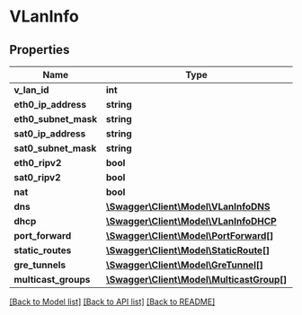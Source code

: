 # VLanInfo

## Properties
Name | Type | Description | Notes
------------ | ------------- | ------------- | -------------
**v_lan_id** | **int** |  | [optional] 
**eth0_ip_address** | **string** |  | [optional] 
**eth0_subnet_mask** | **string** |  | [optional] 
**sat0_ip_address** | **string** |  | [optional] 
**sat0_subnet_mask** | **string** |  | [optional] 
**eth0_ripv2** | **bool** |  | [optional] 
**sat0_ripv2** | **bool** |  | [optional] 
**nat** | **bool** |  | [optional] 
**dns** | [**\Swagger\Client\Model\VLanInfoDNS**](VLanInfoDNS.md) |  | [optional] 
**dhcp** | [**\Swagger\Client\Model\VLanInfoDHCP**](VLanInfoDHCP.md) |  | [optional] 
**port_forward** | [**\Swagger\Client\Model\PortForward[]**](PortForward.md) |  | [optional] 
**static_routes** | [**\Swagger\Client\Model\StaticRoute[]**](StaticRoute.md) |  | [optional] 
**gre_tunnels** | [**\Swagger\Client\Model\GreTunnel[]**](GreTunnel.md) |  | [optional] 
**multicast_groups** | [**\Swagger\Client\Model\MulticastGroup[]**](MulticastGroup.md) |  | [optional] 

[[Back to Model list]](../README.md#documentation-for-models) [[Back to API list]](../README.md#documentation-for-api-endpoints) [[Back to README]](../README.md)



